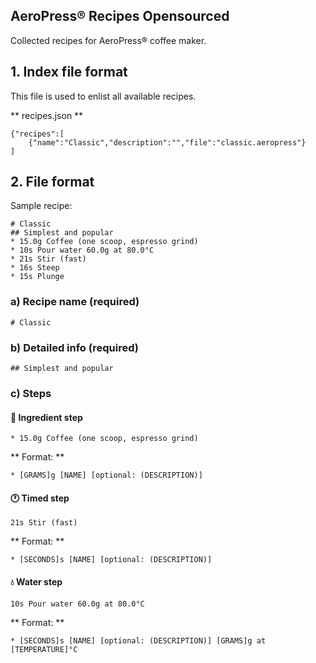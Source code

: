 AeroPress® Recipes Opensourced
-----------------------------
Collected recipes for AeroPress® coffee maker.

## 1. Index file format
This file is used to enlist all available recipes.

** recipes.json **

```	
{"recipes":[
    {"name":"Classic","description":"","file":"classic.aeropress"}
]
```

## 2. File format

Sample recipe:

```
# Classic
## Simplest and popular
* 15.0g Coffee (one scoop, espresso grind)
* 10s Pour water 60.0g at 80.0°C 
* 21s Stir (fast)
* 16s Steep
* 15s Plunge

```

### a) Recipe name (required)
```
# Classic
```

### b) Detailed info (required)
```
## Simplest and popular
```

### c) Steps

#### 🍯 Ingredient step

```
* 15.0g Coffee (one scoop, espresso grind)
```

** Format: **

```
* [GRAMS]g [NAME] [optional: (DESCRIPTION)]
```

#### 🕐 Timed step

```
21s Stir (fast)
```

** Format: **

```
* [SECONDS]s [NAME] [optional: (DESCRIPTION)]
```

#### 💧 Water step

```
10s Pour water 60.0g at 80.0°C 
```

** Format: **

```
* [SECONDS]s [NAME] [optional: (DESCRIPTION)] [GRAMS]g at [TEMPERATURE]°C 
```